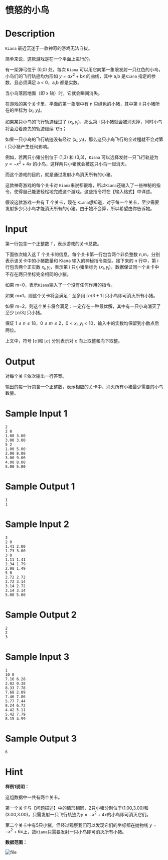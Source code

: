 # 愤怒的小鸟

# Description

`Kiana` 最近沉迷于一款神奇的游戏无法自拔。

简单来说，这款游戏是在一个平面上进行的。

有一架弹弓位于 (0,0) 处，每次 `Kiana` 可以用它向第一象限发射一只红色的小鸟，小鸟们的飞行轨迹均为形如 $y=ax^2+bx$ 的曲线，其中 a,b 是`Kiana` 指定的参数，且必须满足 a < 0，a,b 都是实数。

当小鸟落回地面（即 x 轴）时，它就会瞬间消失。

在游戏的某个关卡里，平面的第一象限中有 n 只绿色的小猪，其中第 ii 只小猪所在的坐标为 $( x_i, y_i)$。

如果某只小鸟的飞行轨迹经过了 $( x_i, y_i)$，那么第 i 只小猪就会被消灭掉，同时小鸟将会沿着原先的轨迹继续飞行；

如果一只小鸟的飞行轨迹没有经过 $( x_i, y_i)$，那么这只小鸟飞行的全过程就不会对第 i 只小猪产生任何影响。

例如，若两只小猪分别位于 (1,3) 和 (3,3)，`Kiana` 可以选择发射一只飞行轨迹为 $y=-x^2+4x$ 的小鸟，这样两只小猪就会被这只小鸟一起消灭。

而这个游戏的目的，就是通过发射小鸟消灭所有的小猪。

这款神奇游戏的每个关卡对 `Kiana`来说都很难，所以`Kiana`还输入了一些神秘的指令，使得自己能更轻松地完成这个游戏。这些指令将在【输入格式】中详述。

假设这款游戏一共有 T 个关卡，现在 `Kiana`想知道，对于每一个关卡，至少需要发射多少只小鸟才能消灭所有的小猪。由于她不会算，所以希望由你告诉她。

# Input

第一行包含一个正整数 T，表示游戏的关卡总数。

下面依次输入这 T 个关卡的信息。每个关卡第一行包含两个非负整数 n,m，分别表示该关卡中的小猪数量和 Kiana 输入的神秘指令类型。接下来的 n 行中，第 i 行包含两个正实数 $x_i,y_i$，表示第 i 只小猪坐标为 $(x_i,y_i)$。数据保证同一个关卡中不存在两只坐标完全相同的小猪。

如果 m=0，表示`Kiana`输入了一个没有任何作用的指令。

如果 m=1，则这个关卡将会满足：至多用 $\lceil n/3 + 1 \rceil$ 只小鸟即可消灭所有小猪。

如果 m=2，则这个关卡将会满足：一定存在一种最优解，其中有一只小鸟消灭了至少 $\lfloor n/3 \rfloor$ 只小猪。

保证 $1 \leq n \leq 18$，$0 \leq m \leq 2$，$0 < x_i,y_i < 10$，输入中的实数均保留到小数点后两位。

上文中，符号 $\lceil c \rceil$和 $\lfloor c \rfloor$ 分别表示对 c 向上取整和向下取整。

# Output

对每个关卡依次输出一行答案。

输出的每一行包含一个正整数，表示相应的关卡中，消灭所有小猪最少需要的小鸟数量。

# Sample Input 1

```
2
2 0
1.00 3.00
3.00 3.00
5 2
1.00 5.00
2.00 8.00
3.00 9.00
4.00 8.00
5.00 5.00
```

# Sample Output 1

```
1
1
```

# Sample Input 2

```
3
2 0
1.41 2.00
1.73 3.00
3 0
1.11 1.41
2.34 1.79
2.98 1.49
5 0
2.72 2.72
2.72 3.14
3.14 2.72
3.14 3.14
5.00 5.00
```

# Sample Output 2
```
2
2
3
```

# Sample Input 3

```
1
10 0
7.16 6.28
2.02 0.38
8.33 7.78
7.68 2.09
7.46 7.86
5.77 7.44
8.24 6.72
4.42 5.11
5.42 7.79
8.15 4.99
```

# Sample Output 3

```
6
```

# Hint
**样例1说明：**

这组数据中一共有两个关卡。

第一个关卡与【问题描述】中的情形相同，2只小猪分别位于(1.00,3.00)和 (3.00,3.00)，只需发射一只飞行轨迹为$y = -x^2 + 4x$的小鸟即可消灭它们。

第二个关卡中有5只小猪，但经过观察我们可以发现它们的坐标都在抛物线 $y = -x^2 + 6x$上，故`Kiana`只需要发射一只小鸟即可消灭所有小猪。

**数据范围：**

![file](/api/users/image?path=6765/images/1591372379814.png)

 